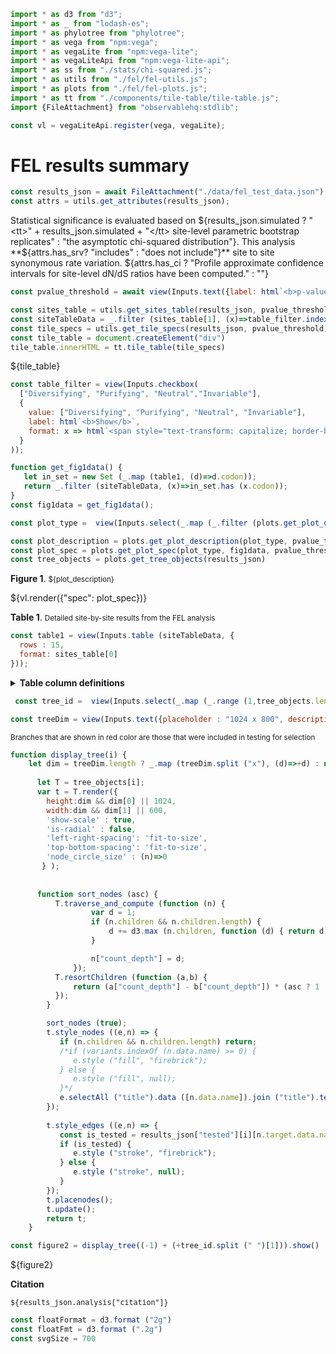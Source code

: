 ```js
import * as d3 from "d3";
import * as _ from "lodash-es";
import * as phylotree from "phylotree";
import * as vega from "npm:vega";
import * as vegaLite from "npm:vega-lite";
import * as vegaLiteApi from "npm:vega-lite-api";
import * as ss from "./stats/chi-squared.js";
import * as utils from "./fel/fel-utils.js";
import * as plots from "./fel/fel-plots.js";
import * as tt from "./components/tile-table/tile-table.js";
import {FileAttachment} from "observablehq:stdlib";
```

```js
const vl = vegaLiteApi.register(vega, vegaLite);
```

# FEL results summary

```js
const results_json = await FileAttachment("./data/fel_test_data.json").json();
const attrs = utils.get_attributes(results_json);
```

Statistical significance is evaluated based on  ${results_json.simulated  ? "<tt>" + results_json.simulated + "</tt> site-level parametric bootstrap replicates"  : "the asymptotic chi-squared distribution"}. This analysis **${attrs.has_srv? "includes" : "does not include"}** site to site synonymous rate variation. ${attrs.has_ci ? "Profile approximate confidence intervals for site-level dN/dS ratios have been computed." : ""}


```js
const pvalue_threshold = await view(Inputs.text({label: html`<b>p-value threshold</b>`, value: "0.1", submit: "Update"}));
```

```js
const sites_table = utils.get_sites_table(results_json, pvalue_threshold);
const siteTableData = _.filter (sites_table[1], (x)=>table_filter.indexOf (x.class)>=0);
const tile_specs = utils.get_tile_specs(results_json, pvalue_threshold)
const tile_table = document.createElement("div")
tile_table.innerHTML = tt.tile_table(tile_specs)
```

<div>${tile_table}</div>

```js
const table_filter = view(Inputs.checkbox(
  ["Diversifying", "Purifying", "Neutral","Invariable"], 
  {
    value: ["Diversifying", "Purifying", "Neutral", "Invariable"], 
    label: html`<b>Show</b>`, 
    format: x => html`<span style="text-transform: capitalize; border-bottom: solid 2px ${plots.COLORS[x]}; margin-bottom: -2px;">${x}`
  }
));
```

```js
function get_fig1data() {
   let in_set = new Set (_.map (table1, (d)=>d.codon));
   return _.filter (siteTableData, (x)=>in_set.has (x.codon));
}
const fig1data = get_fig1data();
```

```js
const plot_type =  view(Inputs.select(_.map (_.filter (plots.get_plot_options(attrs.has_pasmt), (d)=>d[1](results_json)), d=>d[0]),{label: html`<b>Plot type</b>`}))
```

```js
const plot_description = plots.get_plot_description(plot_type, pvalue_threshold)
const plot_spec = plots.get_plot_spec(plot_type, fig1data, pvalue_threshold, attrs.has_pasmt)
const tree_objects = plots.get_tree_objects(results_json)
```

**Figure 1**. <small>${plot_description}</small>
<div>${vl.render({"spec": plot_spec})}</div>

**Table 1**. <small>Detailed site-by-site results from the FEL analysis</small>

```js
const table1 = view(Inputs.table (siteTableData, {
  rows : 15,
  format: sites_table[0]
}));
```

<details>
  <summary><b>Table column definitions</b></small></summary>
  <small><dl>
    ${_.map (sites_table[2], (d)=>"<dt><tt>"+d[0]+"</tt></dt><dd>" + d[1] + "</dd>")}
  </dl></small>
</details>

```js
 const tree_id =  view(Inputs.select(_.map (_.range (1,tree_objects.length+1), (d)=>"Partition " + d),{label: html`<b>View tree for </b>`}))
```

```js
const treeDim = view(Inputs.text({placeholder : "1024 x 800", description: "Tree dimension (height x width in pixels), leave blank to auto-scale", submit: "Resize"}));
```

<small>Branches that are shown in <span style = 'color: redbrick'>red color</span> are those that were included in testing for selection</small>

```js
function display_tree(i) {
    let dim = treeDim.length ? _.map (treeDim.split ("x"), (d)=>+d) : null;
 
      let T = tree_objects[i];
      var t = T.render({
        height:dim && dim[0] || 1024, 
        width:dim && dim[1] || 600,
        'show-scale' : true,
        'is-radial' : false,
        'left-right-spacing': 'fit-to-size', 
        'top-bottom-spacing': 'fit-to-size',
        'node_circle_size' : (n)=>0
       } );
      
      
      function sort_nodes (asc) {
          T.traverse_and_compute (function (n) {
                  var d = 1;
                  if (n.children && n.children.length) {
                      d += d3.max (n.children, function (d) { return d["count_depth"];});
                  } 

                  n["count_depth"] = d;
              });
          T.resortChildren (function (a,b) {
              return (a["count_depth"] - b["count_depth"]) * (asc ? 1 : -1);
          });
        }

        sort_nodes (true);
        t.style_nodes ((e,n) => {
           if (n.children && n.children.length) return; 
           /*if (variants.indexOf (n.data.name) >= 0) {
              e.style ("fill", "firebrick"); 
           } else {
              e.style ("fill", null); 
           }*/
           e.selectAll ("title").data ([n.data.name]).join ("title").text ((d)=>d);
        });
  
        t.style_edges ((e,n) => {
           const is_tested = results_json["tested"][i][n.target.data.name] == "test";
           if (is_tested) {
              e.style ("stroke", "firebrick"); 
           } else {
              e.style ("stroke", null); 
           }
        });
        t.placenodes();
        t.update();
        return t;      
    }

const figure2 = display_tree((-1) + (+tree_id.split (" ")[1])).show()
```

<div id="tree_container">${figure2}</div>

**Citation**

<p><tt><small>${results_json.analysis["citation"]}</small></tt></p>

```js
const floatFormat = d3.format ("2g")
const floatFmt = d3.format (".2g")
const svgSize = 700
```